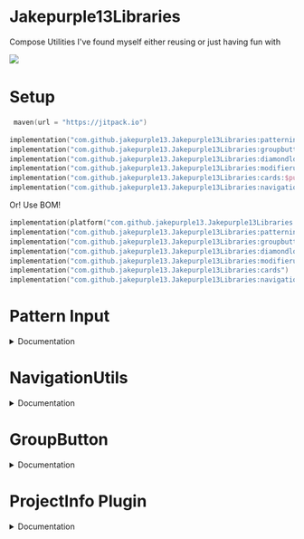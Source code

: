 # Jakepurple13Libraries

Compose Utilities I've found myself either reusing or just having fun with

[![](https://jitpack.io/v/jakepurple13/Jakepurple13Libraries.svg)](https://jitpack.io/#jakepurple13/Jakepurple13Libraries)

# Setup

```kotlin
 maven(url = "https://jitpack.io")
```

```kotlin
implementation("com.github.jakepurple13.Jakepurple13Libraries:patterninput:$purpleLibVersion")
implementation("com.github.jakepurple13.Jakepurple13Libraries:groupbutton:$purpleLibVersion")
implementation("com.github.jakepurple13.Jakepurple13Libraries:diamondloader:$purpleLibVersion")
implementation("com.github.jakepurple13.Jakepurple13Libraries:modifierutils:$purpleLibVersion")
implementation("com.github.jakepurple13.Jakepurple13Libraries:cards:$purpleLibVersion")
implementation("com.github.jakepurple13.Jakepurple13Libraries:navigationcomposeutils:$purpleLibVersion")
```

Or! Use BOM!

```kotlin
implementation(platform("com.github.jakepurple13.Jakepurple13Libraries:libraries-bom:$purpleLibVersion"))
implementation("com.github.jakepurple13.Jakepurple13Libraries:patterninput")
implementation("com.github.jakepurple13.Jakepurple13Libraries:groupbutton")
implementation("com.github.jakepurple13.Jakepurple13Libraries:diamondloader")
implementation("com.github.jakepurple13.Jakepurple13Libraries:modifierutils")
implementation("com.github.jakepurple13.Jakepurple13Libraries:cards")
implementation("com.github.jakepurple13.Jakepurple13Libraries:navigationcomposeutils")
```

# Pattern Input

<details>
    <summary>Documentation</summary>
This is to mimic the Wordscapes input thingy.

<p align="center">
    <img src="images/patterninput.png" width="32%"/>
</p>

```kotlin
var wordGuess by remember { mutableStateOf("") }
PatternInput(
    options = listOf("h", "e", "l", "l", "o", "!", "!"),
    modifier = Modifier.size(height = 250.dp, width = 250.dp), // a size is required
    optionToString = { it },
    colors = PatternInputDefaults.defaultColors(
        dotsColor = MaterialTheme.colorScheme.primary,
        linesColor = MaterialTheme.colorScheme.onSurface,
        letterColor = MaterialTheme.colorScheme.primary,
    ),
    sensitivity = 100f,
    dotsSize = 50.sp.value,
    linesStroke = 50f,
    circleStroke = Stroke(width = 4.dp.value),
    animationDuration = 200,
    animationDelay = 100,
    onStart = {
        wordGuess = ""
        wordGuess = it.id
    },
    onDotRemoved = { wordGuess = wordGuess.removeSuffix(it.id) },
    onDotConnected = { wordGuess = "$wordGuess${it.id}" },
    onResult = { /*Does a final thing*/ }
)
```

</details>

# NavigationUtils

<details>
    <summary>Documentation</summary>

This was something I found myself copying and pasting to many different projects.

So instead of needing to pass a `navController` around, this allows us to do:

```kotlin
val navController = LocalNavController.current
```

To set it up, you must have:

```kotlin
ProvideNavController { /*composable content here*/ }
```

If you don't want the default (which is just `rememberNavController()`) since maybe you need to add
a navigator, you can pass that in!

```kotlin
ProvideNavController(rememberNavController()) { /*composable content here*/ }
```

</details>

# GroupButton

<details>
    <summary>Documentation</summary>

This is a segmented button

<p align="center">
    <img src="images/groupbutton.png" width="32%"/>
</p>

```kotlin
var item by remember { mutableStateOf(1) }

GroupButton(
    selected = item,
    options = (0..2).map {
        GroupButtonModel(
            item = it,
            iconContent = { Text(it.toString()) }
        )
    },
    onClick = { item = it }
)
```

Group button is generic so things can be typed!
</details>

# ProjectInfo Plugin

<details>
    <summary>Documentation</summary>

This is to view some information about the project like number of files of a type, line count, total
lines, and showing the file with the most number of lines!

<p align="center">
    <img src="images/projectinfo.png" />
</p>

<details>
    <summary>Gradle</summary>

```gradle
plugin {
    id 'io.github.jakepurple13.ProjectInfo' version [version] apply false 
}
```

</details>

<details>
    <summary>KTS</summary>

```kotlin
plugin {
    id("io.github.jakepurple13.ProjectInfo") version [version] apply false
}
```

</details>

<details>
    <summary>Classpath</summary>

```kotlin
classpath("io.github.jakepurple13.ProjectInfo:projectinfoplugin:[version]")
```

</details>

Some modifiable things:

```kotlin
projectInfo {
    //Set a custom sortWith using Comparator!
    sortWith = compareByDescending { it.second.maxOf { it.size } }
    //add file types you want to exclude
    excludeFileTypes
    //to filter further:
    filter {
        //Then use normal excludes/includes here!
    }
    //To include some File Line Count Validation:
    fileLineCountValidation {
        //You can choose a custom color!
        //The color makes use of https://github.com/ajalt/mordant
        customColor(0f, 0.5f, 1f)
        color = TextColors.red
        //Add file types to check. So kt, kts, java, etc
        fileTypesToCheck.add("kt", "kts")
        //And finally, add a line count to flag the colors on.
        //This sample will flag kt and kts files that are above 100 lines of code
        lineCountToFlag = 100
        //In instances where you don't want this validation to run, you can set this variable to false
        runValidation = true
    }
    //If you want to list all files:
    groupByFileType = false
    //If you do group by file type and you want to see the top x amount of files
    // Note, this MUST be above 0:
    showTopCount = 3
}
```

</details>